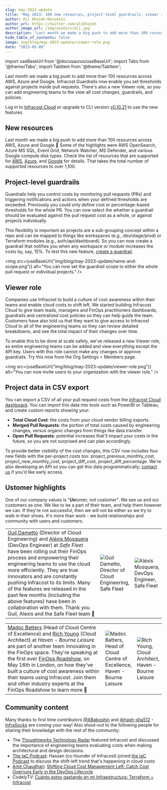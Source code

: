 ```yaml
---
slug: may-2023-update
title: "May 2023: 100 new resources, project-level guardrails, viewer role & ustomer highlights!"
author: Ali Khajeh-Hosseini
author_url: https://twitter.com/alikhajeh
author_image_url: /img/avatars/ali.jpg
description: "Last month we made a big push to add more than 100 resources across AWS, Azure and Google. Infracost Guardrails now enable you set thresholds against projects inside pull requests. There's also a new Viewer role, so you can add engineering teams to the view all cost changes, guardrails, and policies."
hide_table_of_contents: false
image: img/blog/may-2023-update/viewer-role.png
date: "2023-05-08"
---
```


import useBaseUrl from '@docusaurus/useBaseUrl';
import Tabs from '@theme/Tabs';
import TabItem from '@theme/TabItem';

Last month we made a big push to add more than 100 resources across AWS, Azure and Google. Infracost Guardrails now enable you set thresholds against projects inside pull requests. There's also a new Viewer role, so you can add engineering teams to the view all cost changes, guardrails, and policies.

<!--truncate-->

Log in to [Infracost Cloud](https://dashboard.infracost.io) or upgrade to CLI version [v0.10.21](/docs/#1-install-infracost) to use the new features.

## New resources

Last month we made a big push to add more than 100 resources across AWS, Azure and Google 🚀 Some of the highlights were AWS OpenSearch, Azure MS SQL, Event Grid, Network Watcher, MS Defender, and various Google compute disk types. Check the list of resources that are supported for [AWS](/docs/supported_resources/aws/), [Azure](/docs/supported_resources/azure/), and [Google](/docs/supported_resources/google/) for details. That takes the total number of supported resources to over 1,100.

## Project-level guardrails

Guardrails help you control costs by monitoring pull requests (PRs) and triggering notifications and actions when your defined thresholds are exceeded. Previously you could only define cost or percentage-based thresholds for the whole PR. You can now select the whether a guardrail should be evaluated against the pull request cost as a whole, or against projects individually.

This flexibility is important as projects are a sub-grouping concept within a repo and can be mapped to things like workspaces (e.g., dev/stage/prod) or Terraform modules (e.g., auth/api/dashboard). So you can now create a guardrail that notifies you when any workspace or module increases the costs by, say, 15%. To test this new feature, [create a guardrail](/docs/infracost_cloud/guardrails/).

<img src={useBaseUrl("img/blog/may-2023-update/name-and-scope.png")} alt="You can now set the guardrail scope to either the whole pull request or individual projects." />

## Viewer role

Companies use Infracost to build a culture of cost awareness within their teams and enable cloud costs to shift left. We started building Infracost Cloud to give team leads, managers and FinOps practitioners dashboards, guardrails and centralized cost policies so they can help guide the team. Customers have also told us that they want to give access to Infracost Cloud to all of the engineering teams so they can review detailed breakdowns, and see the total impact of their changes over time.

To enable this to be done at scale safely, we've released a new Viewer role, so entire engineering teams can be added and view everything except the API key. Users with this role cannot make any changes or approve guardrails. Try this now from the Org Settings > Members page.

<img src={useBaseUrl("img/blog/may-2023-update/viewer-role.png")} alt="You can now invite users to your organization with the viewer role." />

## Project data in CSV export

You can export a CSV of all your pull request costs from the [Infracost Cloud dashboard](/docs/infracost_cloud/get_started/). You can import this data into tools such as PowerBI or Tableau, and create custom reports showing your:
- **Total Cloud Cost**: the costs from your cloud vendor billing exports.
- **Merged Pull Requests**: the portion of total costs caused by engineering changes, versus organic changes from things like data transfer.
- **Open Pull Requests**: potential increases that'll impact your costs in the future, so you are not surprised and can plan accordingly.

To provide better visibility of the cost changes, this CSV now includes four new fields with the per-project costs too: project_previous_monthly_cost, project_new_monthly_cost, project_diff_cost, project_diff_percentage. We're also developing an API so you can get this data programmatically; [contact us](mailto:hello@infracost.io) if you'd like early access.

## Ustomer highlights

One of our company values is "**Us**tomer, not customer". We see us and our customers as one. We like to be a part of their team, and help them however we can. If they're not successful, then we will not be either so we try to walk in their shoes. It's more than work - we build relationships and community with users and customers.

<table class="noBorder">
<tr>
  <td><a href="https://www.linkedin.com/in/guil-dametto-15068795/">Guil Dametto</a> (Director of Cloud Engineering) and <a href="https://www.linkedin.com/in/alexis-mosquera-caicedo/">Aléxis Mosquera</a> (DevOps Engineer) at <i>Safe Fleet</i> have been rolling out their FinOps process and empowering their engineering teams to use the cloud more efficiently. They are true innovators and are constantly pushing Infracost to its limits. Many of the features we released in the past few months (including the above features) have been in collaboration with them. Thank you Guil, Alexis and the Safe Fleet team 🙌</td>
  <td width="10%"><img src={useBaseUrl("img/blog/may-2023-update/guil.png")} alt="Guil Dametto, Director of Cloud Engineering, Safe Fleet" /></td><td width="10%"><img src={useBaseUrl("img/blog/may-2023-update/alexis.png")} alt="Aléxis Mosquera, DevOps Engineer, Safe Fleet" /></td>
</tr>
</table>

<table class="noBorder">
<tr>
  <td><a href="https://www.linkedin.com/in/madoc-batters-aws-machinelearning/">Madoc Batters</a> (Head of Cloud Centre of Excellence) and <a href="https://www.linkedin.com/in/rich-young-b606672b/">Rich Young</a> (Cloud Architect) at <i>Haven - Bourne Leisure</i> are part of another team innovating in the FinOps space. They're speaking at the first ever <a href="https://www.finops.org/event/london-finops-roadshow/">FinOps Roadshow</a>, on May 16th in London, on how they've built a culture of cost awareness within their teams using Infracost. Join them and other industry experts at the FinOps Roadshow to learn more 🚀</td>
  <td width="10%"><img src={useBaseUrl("img/blog/may-2023-update/madoc.png")} alt="Madoc Batters, Head of Cloud Centre of Excellence, Haven - Bourne Leisure" /></td><td width="10%"><img src={useBaseUrl("img/blog/may-2023-update/rich.png")} alt="Rich Young, Cloud Architect, Haven - Bourne Leisure" /></td>
</tr>
</table>

## Community content

Many thanks to first time contributors [@ABaboshin](https://github.com/ABaboshin) and [@hash-sha512](https://github.com/hash-sha512) - [InfraSocks](https://twitter.com/AliKhajeh/status/1510310791508946945) are coming your way! Also shout-out to the following people for sharing their knowledge with the rest of the community:

- The [Thoughtworks Technology Radar](https://www.thoughtworks.com/radar/techniques?blipid=1338) featured Infracost and discussed the importance of engineering teams evaluating costs when making architectural and design decisions.
- [The IaC Podcast](https://www.theiacpodcast.com/): Hassan (co-founder of Infracost) joined [the IaC Podcast](https://www.theiacpodcast.com/episode/1) to discuss the shift-left trend that's happening in cloud costs
- [Amit Chaudhari](https://www.linkedin.com/in/amitkc1/): [Shifting Cloud Cost Management Left: Catch Cost Overruns Early in the DevOps Lifecycle](https://medium.com/@amitkcpvg/shifting-cloud-cost-management-left-catch-cost-overruns-early-in-the-devops-lifecycle-e5f2d92a3466)
- CodelyTV: [Cuánto estoy gastando en mi Infraestructura: Terraform + Infracost](https://www.youtube.com/watch?v=BQKQKglizk8)
